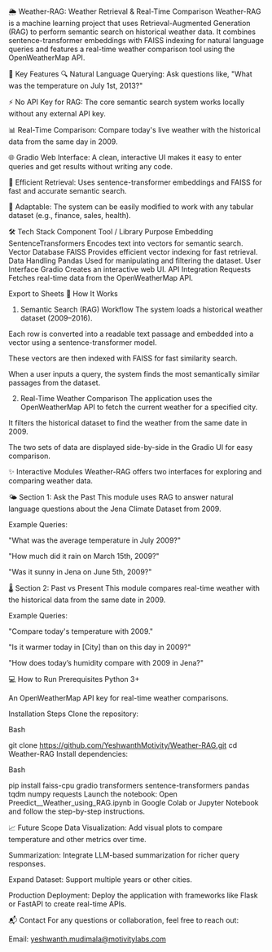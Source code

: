 🌦️ Weather-RAG: Weather Retrieval & Real-Time Comparison
Weather-RAG is a machine learning project that uses Retrieval-Augmented Generation (RAG) to perform semantic search on historical weather data. It combines sentence-transformer embeddings with FAISS indexing for natural language queries and features a real-time weather comparison tool using the OpenWeatherMap API.

📌 Key Features
🔍 Natural Language Querying: Ask questions like, "What was the temperature on July 1st, 2013?"

⚡ No API Key for RAG: The core semantic search system works locally without any external API key.

📊 Real-Time Comparison: Compare today's live weather with the historical data from the same day in 2009.

🌐 Gradio Web Interface: A clean, interactive UI makes it easy to enter queries and get results without writing any code.

🧩 Efficient Retrieval: Uses sentence-transformer embeddings and FAISS for fast and accurate semantic search.

🔄 Adaptable: The system can be easily modified to work with any tabular dataset (e.g., finance, sales, health).

🛠️ Tech Stack
Component	Tool / Library	Purpose
Embedding	SentenceTransformers	Encodes text into vectors for semantic search.
Vector Database	FAISS	Provides efficient vector indexing for fast retrieval.
Data Handling	Pandas	Used for manipulating and filtering the dataset.
User Interface	Gradio	Creates an interactive web UI.
API Integration	Requests	Fetches real-time data from the OpenWeatherMap API.

Export to Sheets
📄 How It Works
1. Semantic Search (RAG) Workflow
The system loads a historical weather dataset (2009–2016).

Each row is converted into a readable text passage and embedded into a vector using a sentence-transformer model.

These vectors are then indexed with FAISS for fast similarity search.

When a user inputs a query, the system finds the most semantically similar passages from the dataset.

2. Real-Time Weather Comparison
The application uses the OpenWeatherMap API to fetch the current weather for a specified city.

It filters the historical dataset to find the weather from the same date in 2009.

The two sets of data are displayed side-by-side in the Gradio UI for easy comparison.

✨ Interactive Modules
Weather-RAG offers two interfaces for exploring and comparing weather data.

🌤️ Section 1: Ask the Past
This module uses RAG to answer natural language questions about the Jena Climate Dataset from 2009.

Example Queries:

"What was the average temperature in July 2009?"

"How much did it rain on March 15th, 2009?"

"Was it sunny in Jena on June 5th, 2009?"

🌡️ Section 2: Past vs Present
This module compares real-time weather with the historical data from the same date in 2009.

Example Queries:

"Compare today's temperature with 2009."

"Is it warmer today in [City] than on this day in 2009?"

"How does today’s humidity compare with 2009 in Jena?"

💻 How to Run
Prerequisites
Python 3+

An OpenWeatherMap API key for real-time weather comparisons.

Installation Steps
Clone the repository:

Bash

git clone https://github.com/YeshwanthMotivity/Weather-RAG.git
cd Weather-RAG
Install dependencies:

Bash

pip install faiss-cpu gradio transformers sentence-transformers pandas tqdm numpy requests
Launch the notebook:
Open Preedict__Weather_using_RAG.ipynb in Google Colab or Jupyter Notebook and follow the step-by-step instructions.

📈 Future Scope
Data Visualization: Add visual plots to compare temperature and other metrics over time.

Summarization: Integrate LLM-based summarization for richer query responses.

Expand Dataset: Support multiple years or other cities.

Production Deployment: Deploy the application with frameworks like Flask or FastAPI to create real-time APIs.

📬 Contact
For any questions or collaboration, feel free to reach out:

Email: yeshwanth.mudimala@motivitylabs.com

